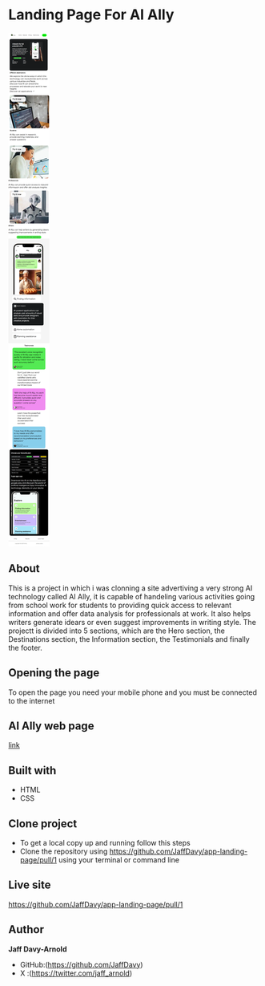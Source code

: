 # Landing Page For AI Ally
![mobile-view-of-the-app](./assets/images/screencapture-file-C-Users-WoRk-PC-Desktop-kyrois-projects-app-landing-page-index-html-2023-11-09-15_55_52.png)
## About
This is a project in which i was clonning a site advertiving a very strong AI technology called AI Ally, it is capable of handeling various activities going from school work for students to providing quick access to relevant information and offer data analysis for professionals at work. It also helps writers generate idears or even suggest improvements in writing style. The projectt is divided into 5 sections, which are the Hero section, the Destinations section, the Information section, the Testimonials and finally the footer.
## Opening the page
To open the page you need your mobile phone and you must be connected to the internet
## AI Ally web page
[link](https://dribbble.com/shots/22834663-App-Landing-Page)
## Built with 
- HTML
- CSS
## Clone project
- To get a local copy up and running follow this steps 
- Clone the repository using https://github.com/JaffDavy/app-landing-page/pull/1 using your terminal or command line
## Live site
https://github.com/JaffDavy/app-landing-page/pull/1
## Author
**Jaff Davy-Arnold**
- GitHub:(https://github.com/JaffDavy)
- X :(https://twitter.com/jaff_arnold)